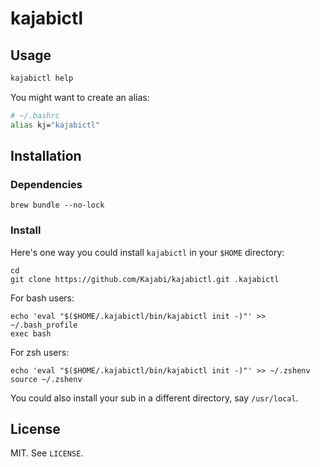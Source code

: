 # kajabictl

## Usage

```sh
kajabictl help
```

You might want to create an alias:

```sh
# ~/.bashrc
alias kj="kajabictl"
```

## Installation

### Dependencies

```
brew bundle --no-lock
```

### Install

Here's one way you could install `kajabictl` in your `$HOME` directory:

    cd
    git clone https://github.com/Kajabi/kajabictl.git .kajabictl

For bash users:

    echo 'eval "$($HOME/.kajabictl/bin/kajabictl init -)"' >> ~/.bash_profile
    exec bash

For zsh users:

    echo 'eval "$($HOME/.kajabictl/bin/kajabictl init -)"' >> ~/.zshenv
    source ~/.zshenv

You could also install your sub in a different directory, say `/usr/local`.

## License

MIT. See `LICENSE`.
